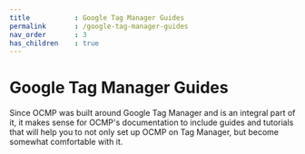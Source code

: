 ```yaml
---
title			: Google Tag Manager Guides
permalink		: /google-tag-manager-guides
nav_order		: 3
has_children	: true
---
```


# Google Tag Manager Guides

Since OCMP was built around Google Tag Manager and is an integral part of it, it makes sense for OCMP's documentation to include guides and tutorials that will help you to not only set up OCMP on Tag Manager, but become somewhat comfortable with it.


